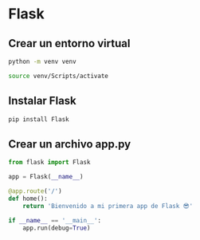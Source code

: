 # Flask

## Crear un entorno virtual

```bash
python -m venv venv

source venv/Scripts/activate
```

## Instalar Flask

```bash
pip install Flask
```

## Crear un archivo app.py

```python
from flask import Flask

app = Flask(__name__)

@app.route('/')
def home():
    return 'Bienvenido a mi primera app de Flask 😎'

if __name__ == '__main__':
    app.run(debug=True)
```
